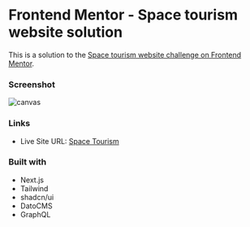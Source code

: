 # Frontend Mentor - Space tourism website solution

This is a solution to the [Space tourism website challenge on Frontend Mentor](https://www.frontendmentor.io/challenges/space-tourism-multipage-website-gRWj1URZ3).

### Screenshot

![canvas](https://github.com/JopityJope/space_tourism/assets/79476203/2086ea0a-0a8e-4c09-8991-7fecb4c934c3)

### Links

- Live Site URL: [Space Tourism](https://space-tourism-beta-olive.vercel.app/)

### Built with

- Next.js
- Tailwind
- shadcn/ui
- DatoCMS
- GraphQL
